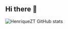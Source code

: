 ## Hi there 👋

<!--
**HenriqueZT/HenriqueZT** is a ✨ _special_ ✨ repository because its `README.md` (this file) appears on your GitHub profile.

Here are some ideas to get you started:

- 🔭 A procura de um emprego 
- 🌱 Aprendendo C#, Unity e JS 
- 💬 
-->
![HenriqueZT GitHub stats](https://github-readme-stats.vercel.app/api?username=HenriqueZT&theme=dark&show_icons=true)
